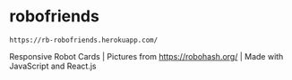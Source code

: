# robofriends
	https://rb-robofriends.herokuapp.com/
Responsive Robot Cards | Pictures from https://robohash.org/ | Made with JavaScript and React.js
